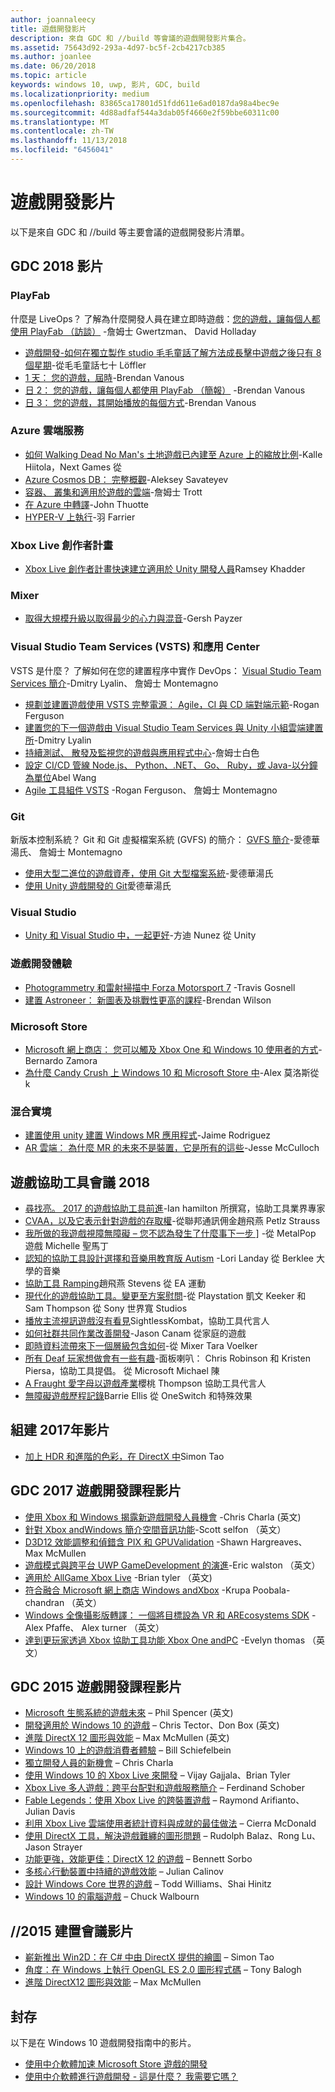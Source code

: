 ```yaml
---
author: joannaleecy
title: 遊戲開發影片
description: 來自 GDC 和 //build 等會議的遊戲開發影片集合。
ms.assetid: 75643d92-293a-4d97-bc5f-2cb4217cb385
ms.author: joanlee
ms.date: 06/20/2018
ms.topic: article
keywords: windows 10, uwp, 影片, GDC, build
ms.localizationpriority: medium
ms.openlocfilehash: 83865ca17801d51fdd611e6ad0187da98a4bec9e
ms.sourcegitcommit: 4d88adfaf544a3dab05f4660e2f59bbe60311c00
ms.translationtype: MT
ms.contentlocale: zh-TW
ms.lasthandoff: 11/13/2018
ms.locfileid: "6456041"
---
```

# <a name="game-development-videos"></a>遊戲開發影片

以下是來自 GDC 和 //build 等主要會議的遊戲開發影片清單。

## <a name="gdc-2018-videos"></a>GDC 2018 影片

### <a name="playfab"></a>PlayFab

什麼是 LiveOps？ 了解為什麼開發人員在建立即時遊戲：[您的遊戲，讓每個人都使用 PlayFab （訪談）](https://channel9.msdn.com/Shows/Level-Up/Your-Game-For-Everyone-with-PlayFab) -詹姆士 Gwertzman、 David Holladay

* [遊戲開發-如何在獨立製作 studio 毛毛童話了解方法成長擊中遊戲之後只有 8 個星期](https://channel9.msdn.com/Shows/Level-Up/Fluffy-Fairys-Lean-Approach-to-Game-Development-How-an-Indie-Studio-Grew-a-Hit-Game-After-Only-8-W)-從毛毛童話七十 Löffler
* [1 天： 您的遊戲，屆時](https://channel9.msdn.com/Shows/Level-Up/Your-game-everywhere-PlayFab)-Brendan Vanous
* [日 2： 您的遊戲，讓每個人都使用 PlayFab （簡報）](https://channel9.msdn.com/Shows/Level-Up/Your-Game-For-Everyone-With-PlayFab-Theater-Presentation) -Brendan Vanous
* [日 3： 您的遊戲，其開始播放的每個方式](https://channel9.msdn.com/Shows/Level-Up/Your-game-every-way-its-played-PlayFab-Theater-Presentation)-Brendan Vanous

### <a name="azure-cloud-services"></a>Azure 雲端服務

* [如何 Walking Dead No Man's 土地遊戲已內建至 Azure 上的縮放比例](https://channel9.msdn.com/Shows/Level-Up/How-The-Walking-Dead-No-Mans-Land-was-built-to-scale-on-Azure-Theater-Presentation)-Kalle Hiitola，Next Games 從
* [Azure Cosmos DB： 完整概觀](https://channel9.msdn.com/Shows/Level-Up/Azure-Cosmos-DB-Comprehensive-Overview)-Aleksey Savateyev
* [容器、 叢集和適用於遊戲的雲端](https://channel9.msdn.com/Shows/Level-Up/Containers-Clusters-and-the-Cloud-for-Gaming-Theater-Presentation-1)-詹姆士 Trott
* [在 Azure 中轉譯](https://channel9.msdn.com/Shows/Level-Up/Rendering-in-Azure-Theater-Presentation)-John Thuotte
* [HYPER-V 上執行](https://channel9.msdn.com/Shows/Level-Up/Running-on-a-Hypervisor-Theater-Presentation)-羽 Farrier

### <a name="xbox-live-creators-program"></a>Xbox Live 創作者計畫

* [Xbox Live 創作者計畫快速建立適用於 Unity 開發人員](https://channel9.msdn.com/Shows/Level-Up/Xbox-Live-Creators-Program-Jumpstart-for-Unity-Developers)Ramsey Khadder

### <a name="mixer"></a>Mixer

* [取得大規模升級以取得最少的心力與混音](https://channel9.msdn.com/Shows/Level-Up/Get-massive-promotion-for-minimal-effort-with-Mixer-Theater-presentation)-Gersh Payzer

### <a name="visual-studio-team-services-vsts-and-app-center"></a>Visual Studio Team Services (VSTS) 和應用 Center

VSTS 是什麼？ 了解如何在您的建置程序中實作 DevOps： [Visual Studio Team Services 簡介](https://channel9.msdn.com/Shows/Level-Up/Introduction-to-Visual-Studio-Team-Services)-Dmitry Lyalin、 詹姆士 Montemagno

* [規劃並建置遊戲使用 VSTS 完整電源： Agile，CI 與 CD 端對端示範](https://channel9.msdn.com/Shows/Level-Up/Planning-and-building-games-using-the-full-power-of-VSTS-Agile-CI--CD-end-to-end-demo)-Rogan Ferguson
* [建置您的下一個遊戲由 Visual Studio Team Services 與 Unity 小組雲端建置所](https://channel9.msdn.com/Shows/Level-Up/Build-your-next-game-powered-by-Visual-Studio-Team-Services-and-Unity-Teams-cloud-build-Theater)-Dmitry Lyalin
* [持續測試、 散發及監視您的遊戲與應用程式中心](https://channel9.msdn.com/Shows/Level-Up/Continuously-Test-distribute-and-monitor-your-game-with-App-Center-Theater-Presentation)-詹姆士白色
* [設定 CI/CD 管線 Node.js、 Python、.NET、 Go、 Ruby，或 Java-以分鐘為單位](https://channel9.msdn.com/Shows/Level-Up/Setup-your-CICD-pipeline-for-Nodejs-Python-NET-Go-Ruby-or-Java-in-Minutes)Abel Wang
* [Agile 工具組件 VSTS](https://channel9.msdn.com/Shows/Level-Up/Agile-tooling-set-with-VSTS) -Rogan Ferguson、 詹姆士 Montemagno

### <a name="git"></a>Git

新版本控制系統？ Git 和 Git 虛擬檔案系統 (GVFS) 的簡介： [GVFS 簡介](https://channel9.msdn.com/Shows/Level-Up/Introduction-to-GVFS)-愛德華湯氏、 詹姆士 Montemagno

* [使用大型二進位的遊戲資產，使用 Git 大型檔案系統](https://channel9.msdn.com/Shows/Level-Up/Working-with-large-binary-game-assets-using-Git-Large-File-system)-愛德華湯氏
* [使用 Unity 遊戲開發的 Git](https://channel9.msdn.com/Shows/Level-Up/Git-with-Unity-for-Game-Development)愛德華湯氏

### <a name="visual-studio"></a>Visual Studio

* [Unity 和 Visual Studio 中，一起更好](https://channel9.msdn.com/Shows/Level-Up/Unity-and-Visual-Studio-better-together)-方迪 Nunez 從 Unity

### <a name="game-development-experiences"></a>遊戲開發體驗

* [Photogrammetry 和雷射掃描中 Forza Motorsport 7](https://channel9.msdn.com/Shows/Level-Up/Photogrammetry-and-Laser-Scanning-in-Forza-Motorsport-7-Theater-Presentation-1) -Travis Gosnell
* [建置 Astroneer： 新圖表及挑戰性更高的課程](https://channel9.msdn.com/Shows/Level-Up/Building-Astroneer-Charting-new-and-challenging-courses)-Brendan Wilson

### <a name="microsoft-store"></a>Microsoft Store

* [Microsoft 網上商店： 您可以觸及 Xbox One 和 Windows 10 使用者的方式](https://channel9.msdn.com/Shows/Level-Up/Microsoft-Store-How-You-Can-Reach-Xbox-One-and-Windows-10-users)-Bernardo Zamora
* [為什麼 Candy Crush 上 Windows 10 和 Microsoft Store 中](https://channel9.msdn.com/Shows/Level-Up/Why-Candy-Crush-on-Windows-10-and-in-Microsoft-Store)-Alex 莫洛斯從 k

### <a name="mixed-reality"></a>混合實境

* [建置使用 unity 建置 Windows MR 應用程式](https://channel9.msdn.com/Shows/Level-Up/Building-Windows-MR-Apps-with-Unity)-Jaime Rodriguez
* [AR 雲端： 為什麼 MR 的未來不是裝置，它是所有的這些](https://channel9.msdn.com/Shows/Level-Up/The-AR-Cloud-Why-the-future-of-MR-is-not-a-device-itsall-of-them)-Jesse McCulloch

## <a name="game-accessibility-conference-2018"></a>遊戲協助工具會議 2018

* [尋找亮。 2017 的遊戲協助工具前進](https://channel9.msdn.com/Shows/Level-Up/GAConf-2018-Looking-Bright-2017s-Game-Accessibility-Advances)-Ian hamilton 所撰寫，協助工具業界專家
* [CVAA，以及它表示針對遊戲的存取權](https://channel9.msdn.com/Shows/Level-Up/GAConf-2018-The-CVAA-and-What-it-Means-for-Gaming-Access)-從聯邦通訊佣金趙飛燕 Petlz Strauss
* [我所做的我遊戲視障無障礙 – 您不認為發生了什麼事下一步 \]](https://channel9.msdn.com/Shows/Level-Up/GAConf-2018-I-Made-My-Game-Blind-Accessible--You-Wont-Believe-What-Happened-Next) -從 MetalPop 遊戲 Michelle 聖馬丁
* [認知的協助工具設計選擇和音樂用教育版 Autism](https://channel9.msdn.com/Shows/Level-Up/GAConf-2018-Cognitive-Accessibility-Design-Choices-and-Music-Education-for-Autism) -Lori Landay 從 Berklee 大學的音樂
* [協助工具 Ramping](https://channel9.msdn.com/Shows/Level-Up/GAConf-2018-Ramping-Up-Accessibility)趙飛燕 Stevens 從 EA 運動
* [現代化的遊戲協助工具。變更至方案慰問](https://channel9.msdn.com/Shows/Level-Up/GAConf-2018-Modern-Game-Accessibility-Changing-Sympathy-to-Solution)-從 Playstation 凱文 Keeker 和 Sam Thompson 從 Sony 世界寬 Studios
* [播放主流視訊遊戲沒有看見](https://channel9.msdn.com/Shows/Level-Up/GAConf-2018-Playing-Mainstream-Video-Games-Without-Sight)SightlessKombat，協助工具代言人
* [如何社群共同作業改善開發](https://channel9.msdn.com/Shows/Level-Up/GAConf-2018-How-Community-Collaboration-Improves-Development)-Jason Canam 從家庭的遊戲
* [即時資料流帶來下一個層級包含如何](https://channel9.msdn.com/Shows/Level-Up/GAConf-2018-Beyond-Gaming-How-Live-Streaming-Brings-Next-Level-Inclusion)-從 Mixer Tara Voelker
* [所有 Deaf 玩家想做會有一些有趣](https://channel9.msdn.com/Shows/Level-Up/GAConf-2018-All-Deaf-Gamers-Wanna-Do-is-Have-Some-Fun)-面板喇叭： Chris Robinson 和 Kristen Piersa，協助工具提倡。 從 Microsoft Michael 陳
* [A Fraught 愛字母以遊戲產業](https://channel9.msdn.com/Shows/Level-Up/GAConf-2018-A-Fraught-Love-Letter-to-the-Games-Industry)櫻桃 Thompson 協助工具代言人
* [無障礙遊戲歷程記錄](https://channel9.msdn.com/Shows/Level-Up/GAConf-2018-Accessible-Gaming-History)Barrie Ellis 從 OneSwitch 和特殊效果

## <a name="build-2017-videos"></a>組建 2017年影片

* [加上 HDR 和進階的色彩，在 DirectX 中](https://channel9.msdn.com/Events/Build/2017/P4061)Simon Tao

## <a name="gdc-2017-game-dev-session-videos"></a>GDC 2017 遊戲開發課程影片

* [使用 Xbox 和 Windows 揭露新遊戲開發人員機會](https://channel9.msdn.com/Events/GDC/GDC-2017/GDC2017-001) -Chris Charla (英文)
* [針對 Xbox andWindows 簡介空間音訊功能](https://channel9.msdn.com/Events/GDC/GDC-2017/GDC2017-002)-Scott selfon （英文）
* [D3D12 效能調整和偵錯含 PIX 和 GPUValidation](https://channel9.msdn.com/Events/GDC/GDC-2017/GDC2017-003) -Shawn Hargreaves、 Max McMullen
* [遊戲模式與跨平台 UWP GameDevelopment 的演進](https://channel9.msdn.com/Events/GDC/GDC-2017/GDC2017-004)-Eric walston （英文）
* [適用於 AllGame Xbox Live](https://channel9.msdn.com/Events/GDC/GDC-2017/GDC2017-005) -Brian tyler （英文)
* [符合融合 Microsoft 網上商店 Windows andXbox](https://channel9.msdn.com/Events/GDC/GDC-2017/GDC2017-006) -Krupa Poobala-chandran （英文）
* [Windows 全像攝影版轉譯： 一個將目標設為 VR 和 AREcosystems SDK](https://channel9.msdn.com/Events/GDC/GDC-2017/GDC2017-008) -Alex Pfaffe、 Alex turner （英文）
* [達到更玩家透過 Xbox 協助工具功能 Xbox One andPC](https://channel9.msdn.com/Events/GDC/GDC-2017/GDC2017-009) -Evelyn thomas （英文）

## <a name="gdc-2015-game-dev-session-videos"></a>GDC 2015 遊戲開發課程影片

-   [Microsoft 生態系統的遊戲未來](http://channel9.msdn.com/Events/GDC/GDC-2015/The-Future-of-Gaming-Across-the-Microsoft-Ecosystem) – Phil Spencer (英文)
-   [開發適用於 Windows 10 的遊戲](http://channel9.msdn.com/Events/GDC/GDC-2015/Developing-Games-for-Windows-10) – Chris Tector、Don Box (英文)
-   [進階 DirectX 12 圖形與效能](http://channel9.msdn.com/Events/GDC/GDC-2015/Advanced-DirectX12-Graphics-and-Performance) – Max McMullen (英文)
-   [Windows 10 上的遊戲消費者體驗](http://channel9.msdn.com/Events/GDC/GDC-2015/Gaming-Consumer-Experience-on-Windows-10) – Bill Schiefelbein
-   [獨立開發人員的新機會](http://channel9.msdn.com/Events/GDC/GDC-2015/New-Opportunities-for-Independent-Developers) – Chris Charla
-   [使用 Windows 10 的 Xbox Live 來開發](http://channel9.msdn.com/Events/GDC/GDC-2015/Developing-with-Xbox-Live-for-Windows-10) – Vijay Gajjala、Brian Tyler
-   [Xbox Live 多人遊戲：跨平台配對和遊戲服務簡介](http://channel9.msdn.com/Events/GDC/GDC-2015/Xbox-Live-Multiplayer-Introducing-services-for-cross-platform-matchmaking-and-gameplay) – Ferdinand Schober
-   [Fable Legends：使用 Xbox Live 的跨裝置遊戲](http://channel9.msdn.com/Events/GDC/GDC-2015/Fable-Legends-Cross-device-Gameplay-with-Xbox-Live) – Raymond Arifianto、Julian Davis
-   [利用 Xbox Live 雲端使用者統計資料與成就的最佳做法](http://channel9.msdn.com/Events/GDC/GDC-2015/Best-Practices-for-Leveraging-Cloud-Based-User-Stats-and-Achievements-in-Xbox-Live) – Cierra McDonald
-   [使用 DirectX 工具，解決遊戲難纏的圖形問題](http://channel9.msdn.com/Events/GDC/GDC-2015/Solve-the-Tough-Graphics-Problems-with-your-Game-Using-DirectX-Tools) – Rudolph Balaz、Rong Lu、Jason Strayer
-   [功能更強，效能更佳：DirectX 12 的遊戲](http://channel9.msdn.com/Events/GDC/GDC-2015/Better-Power-Better-Performance-Your-Game-on-DirectX12) – Bennett Sorbo
-   [多核心行動裝置中持續的遊戲效能](http://channel9.msdn.com/Events/GDC/GDC-2015/Sustained-gaming-performance-in-multi-core-mobile-devices) – Julian Calinov
-   [設計 Windows Core 世界的遊戲](http://channel9.msdn.com/Events/GDC/GDC-2015/Designing-Games-for-a-Windows-Core-World) – Todd Williams、Shai Hinitz
-   [Windows 10 的電腦遊戲](http://channel9.msdn.com/Events/GDC/GDC-2015/PC-Games-for-Windows-10) – Chuck Walbourn

## <a name="build-2015-session-videos"></a>//2015 建置會議影片

-   [嶄新推出 Win2D：在 C# 中由 DirectX 提供的繪圖](https://channel9.msdn.com/Events/Build/2015/2-631) – Simon Tao
-   [角度：在 Windows 上執行 OpenGL ES 2.0 圖形程式碼](https://channel9.msdn.com/Events/Build/2015/3-686) – Tony Balogh
-   [進階 DirectX12 圖形與效能](https://channel9.msdn.com/Events/Build/2015/3-673) – Max McMullen
 

## <a name="archive"></a>封存

以下是在 Windows 10 遊戲開發指南中的影片。

- [使用中介軟體加速 Microsoft Store 遊戲的開發](https://channel9.msdn.com/Events/Build/2013/3-187)
- [使用中介軟體進行遊戲開發 - 這是什麼？ 我需要它嗎？](https://channel9.msdn.com/Series/Windows-Store-Developer-Solutions/Game-Development-Middleware-What-is-it-Do-I-need-it-)
